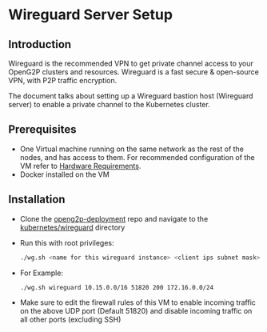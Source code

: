 # Wireguard Server Setup

## Introduction

Wireguard is the recommended VPN to get private channel access to your OpenG2P clusters and resources. Wireguard is a fast secure & open-source VPN, with P2P traffic encryption.

The document talks about setting up a Wireguard bastion host (Wireguard server) to enable a private channel to the Kubernetes cluster.

## Prerequisites

* One Virtual machine running on the same network as the rest of the nodes, and has access to them. For recommended configuration of the VM refer to [Hardware Requirements](../../guides/deployment-guide/deployment-on-kubernetes/k8s-infrastructure-setup/k8s-cluster-requirements.md).
* Docker installed on the VM

## Installation

* Clone the [openg2p-deployment](https://github.com/OpenG2P/openg2p-deployment) repo and navigate to the [kubernetes/wireguard](https://github.com/OpenG2P/openg2p-deployment/tree/main/kubernetes/wireguard) directory
*   Run this with root privileges:

    ```bash
    ./wg.sh <name for this wireguard instance> <client ips subnet mask> <port> <no of peers> <subnet mask of the cluster nodes & lbs>
    ```
*   For Example:

    ```bash
    ./wg.sh wireguard 10.15.0.0/16 51820 200 172.16.0.0/24
    ```
* Make sure to edit the firewall rules of this VM to enable incoming traffic on the above UDP port (Default 51820) and disable incoming traffic on all other ports (excluding SSH)
